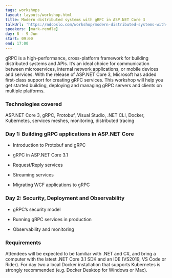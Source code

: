 ```yaml
---
tags: workshops
layout: layouts/workshop.html
title: Modern distributed systems with gRPC in ASP.NET Core 3
talkUrl: 'https://ndcoslo.com/workshop/modern-distributed-systems-with-grpc-in-asp-net-core-3/'
speakers: [mark-rendle]
day: 8 - 9 Jun
start: 09:00
end: 17:00
---
```

gRPC is a high-performance, cross-platform framework for building distributed systems and APIs. It’s an ideal choice for communication between microservices, internal network applications, or mobile devices and services. With the release of ASP.NET Core 3, Microsoft has added first-class support for creating gRPC services. This workshop will help you get started building, deploying and managing gRPC servers and clients on multiple platforms.

### Technologies covered

ASP.NET Core 3, gRPC, Protobuf, Visual Studio, .NET CLI, Docker, Kubernetes, services meshes, monitoring, distributed tracing

### Day 1: Building gRPC applications in ASP.NET Core 

- Introduction to Protobuf and gRPC
- gRPC in ASP.NET Core 3.1
	
- Request/Reply services
- Streaming services
	
- Migrating WCF applications to gRPC

### Day 2: Security, Deployment and Observability

- gRPC’s security model
	
- Running gRPC services in production
	
- Observability and monitoring
	

### Requirements

Attendees will be expected to be familiar with .NET and C#, and bring a computer with the latest .NET Core 3.1 SDK and an IDE (VS2019, VS Code or Rider). For day two a local Docker installation that supports Kubernetes is strongly recommended (e.g. Docker Desktop for Windows or Mac).
